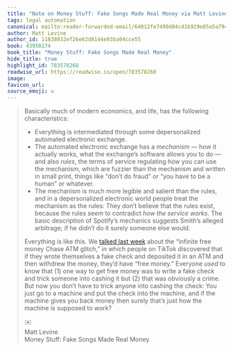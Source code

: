 ```yaml
---
title: "Note on Money Stuff: Fake Songs Made Real Money via Matt Levine"
tags: legal automation
canonical: mailto:reader-forwarded-email/64012fe7499d04c41b929e85a5a79465
author: Matt Levine
author_id: 11838932ef26e62d8144e93ba04cce55
book: 43950174
book_title: "Money Stuff: Fake Songs Made Real Money"
hide_title: true
highlight_id: 783578268
readwise_url: https://readwise.io/open/783578268
image: 
favicon_url: 
source_emoji: ✉️
---
```


> Basically much of modern economics, and life, has the following characteristics:
> 
> - Everything is intermediated through some depersonalized automated electronic exchange.
> - The automated electronic exchange has a *mechanism —* how it actually works, what the exchange’s software allows you to do — and also *rules*, the terms of service regulating how you can use the mechanism, which are fuzzier than the mechanism and written in small print, things like “don’t do fraud” or “you have to be a human” or whatever.
> - The mechanism is much more legible and salient than the rules, and in a depersonalized electronic world people treat the mechanism as the rules: They don’t believe that the rules exist, because the rules seem to contradict *how the service works*. The basic description of Spotify’s mechanics suggests Smith’s alleged arbitrage; if he didn’t do it surely someone else would.
> 
> Everything is like this. We [talked last week](https://links.message.bloomberg.com/a/click?_t=f574328d4d0c4c359b90d8e49b10e21d&_m=5f3224b6834f49a6ae7ff228c3ac6926&_e=4eVe4boZZZCDRwgzMs8_kwncJQUMqZFhSXDXtZWvOieEGJpSnRe9YJ_63itEBWhjEiggvF5I1SGZfYTf2GSzuYoa2KL2NCMfrkJqrNqqH41SFYbmls06QzMzONsAJY0FfP_M-L572DlLbMJ0Tjyp3C_eaG1UyuJpbNzPaYKCRq-iNhxCqrY01kSNhrBpovQrGU0Drqh3tLSGZTA4DJlj-KpAaHVRb-pJ0aujGRK2FVvxd5dlRv1-ByRlMg90S9_jizt0VxgPWYGmc_J_woeo-UVoeX00_oZUT9xPnArf5R6SWZv1T9VxqOXbgOFkkCR7V1hW-c7D7sOjHaXTjedv1Bl_ze6Hmj3wgoKjUBNMm0GiohIzrne3tt_ccmMfemG0o3FVeeAg1XMj3bBSOAqDgNaQgWJhXNDLXHjf8i7ZnGdUJJnET61tHkuzDRdx3Df7) about the “infinite free money Chase ATM glitch,” in which people on TikTok discovered that if they wrote themselves a fake check and deposited it in an ATM and then withdrew the money, they’d have “free money.” Everyone *used* to know that (1) one way to get free money was to write a fake check and trick someone into cashing it but (2) that was obviously a crime. But now you don’t have to trick anyone into cashing the check: You just go to a machine and put the check into the machine, and if the machine gives you back money then surely that’s just how the machine is supposed to work?
> <div class="quoteback-footer"><div class="quoteback-avatar"><span class="mini-emoji"> ✉️</span></div><div class="quoteback-metadata"><div class="metadata-inner"><span style="display:none">FROM:</span><div aria-label="Matt Levine" class="quoteback-author"> Matt Levine</div><div aria-label="Money Stuff: Fake Songs Made Real Money" class="quoteback-title"> Money Stuff: Fake Songs Made Real Money</div></div></div></div>